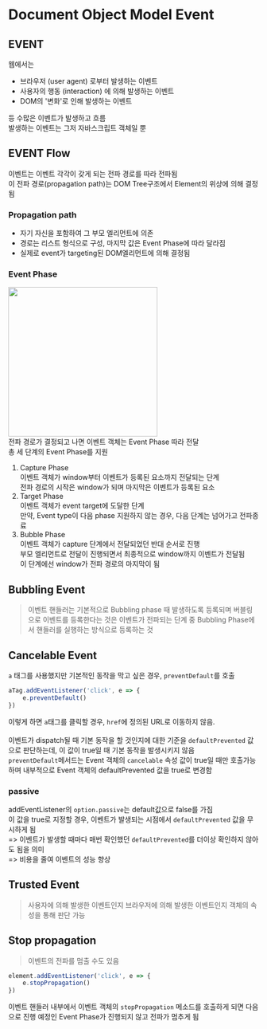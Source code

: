 # Document Object Model Event

## EVENT
웹에서는
- 브라우저 (user agent) 로부터 발생하는 이벤트
- 사용자의 행동 (interaction) 에 의해 발생하는 이벤트
- DOM의 '변화'로 인해 발생하는 이벤트   

등 수많은 이벤트가 발생하고 흐름   
발생하는 이벤트는 그저 자바스크립트 객체일 뿐

## EVENT Flow
이벤트는 이벤트 각각이 갖게 되는 전파 경로를 따라 전파됨   
이 전파 경로(propagation path)는 DOM Tree구조에서 Element의 위상에 의해 결정됨

### Propagation path
- 자기 자신을 포함하여 그 부모 엘리먼트에 의존   
- 경로는 리스트 형식으로 구성, 마지막 값은 Event Phase에 따라 달라짐
- 실제로 event가 targeting된 DOM엘리먼트에 의해 결정됨

### Event Phase
<img src="https://github.com/marybin99/CSstudy/assets/110241993/2a08bfb9-b447-4fdc-8272-fe8d72febe36" width="300" height="300"/><br>
전파 경로가 결정되고 나면 이벤트 객체는 Event Phase 따라 전달   
총 세 단계의 Event Phase를 지원
1. Capture Phase   
이벤트 객체가 window부터 이벤트가 등록된 요소까지 전달되는 단계   
전파 경로의 시작은 window가 되며 마지막은 이벤트가 등록된 요소
2. Target Phase   
이벤트 객체가 event target에 도달한 단계   
만약, Event type이 다음 phase 지원하지 않는 경우, 다음 단계는 넘어가고 전파종료
3. Bubble Phase   
이벤트 객체가 capture 단계에서 전달되었던 반대 순서로 진행   
부모 엘리먼트로 전달이 진행되면서 최종적으로 window까지 이벤트가 전달됨   
이 단계에선 window가 전파 경로의 마지막이 됨

## Bubbling Event
> 이벤트 핸들러는 기본적으로 Bubbling phase 때 발생하도록 등록되며 버블링으로 이벤트를 등록한다는 것은 이벤트가 전파되는 단계 중 Bubbling Phase에서 핸들러를 실행하는 방식으로 등록하는 것

## Cancelable Event
`a` 태그를 사용했지만 기본적인 동작을 막고 싶은 경우, `preventDefault`를 호출   
```javascript
aTag.addEventListener('click', e => {
    e.preventDefault()
})
```
이렇게 하면 `a`태그를 클릭할 경우, `href`에 정의된 URL로 이동하지 않음.   
<br>
이벤트가 dispatch될 때 기본 동작을 할 것인지에 대한 기준을 `defaultPrevented` 값으로 판단하는데, 이 값이 true일 때 기본 동작을 발생시키지 않음   
`preventDefault`메서드는 Event 객체의 `cancelable` 속성 값이 true일 때만 호출가능하며 내부적으로 Event 객체의 defaultPrevented 값을 true로 변경함

### passive
addEventListener의 `option.passive`는 default값으로 false를 가짐   
이 값을 true로 지정할 경우, 이벤트가 발생되는 시점에서 `defaultPrevented` 값을 무시하게 됨   
=> 이벤트가 발생할 때마다 매번 확인했던 `defaultPrevented`를 더이상 확인하지 않아도 됨을 의미   
=> 비용을 줄여 이벤트의 성능 향상

## Trusted Event
> 사용자에 의해 발생한 이벤트인지 브라우저에 의해 발생한 이벤트인지 객체의 속성을 통해 판단 가능

## Stop propagation
> 이벤트의 전파를 멈출 수도 있음
```javascript
element.addEventListener('click', e => {
    e.stopPropagation()
})
```
이벤트 핸들러 내부에서 이벤트 객체의 `stopPropagation` 메소드를 호출하게 되면 다음으로 진행 예정인 Event Phase가 진행되지 않고 전파가 멈추게 됨
